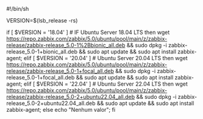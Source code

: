 #!/bin/sh

VERSION=$(lsb_release -rs)

if [ $VERSION = '18.04' ] # IF Ubuntu Server 18.04 LTS
  then
    wget https://repo.zabbix.com/zabbix/5.0/ubuntu/pool/main/z/zabbix-release/zabbix-release_5.0-1%2Bbionic_all.deb && sudo dpkg -i zabbix-release_5.0-1+bionic_all.deb && sudo apt update && sudo apt install zabbix-agent;
elif [ $VERSION = '20.04' ] # Ubuntu Server 20.04 LTS
  then
    wget https://repo.zabbix.com/zabbix/5.0/ubuntu/pool/main/z/zabbix-release/zabbix-release_5.0-1+focal_all.deb && sudo dpkg -i zabbix-release_5.0-1+focal_all.deb && sudo apt update && sudo apt install zabbix-agent;
elif [ $VERSION = '22.04' ] # Ubuntu Server 22.04 LTS
  then
    wget https://repo.zabbix.com/zabbix/5.0/ubuntu/pool/main/z/zabbix-release/zabbix-release_5.0-2+ubuntu22.04_all.deb && sudo dpkg -i zabbix-release_5.0-2+ubuntu22.04_all.deb && sudo apt update && sudo apt install zabbix-agent;
else
  echo "Nenhum valor";
fi
